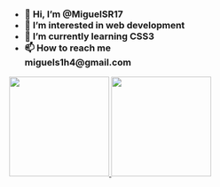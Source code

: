 <h3>
  <ul>
    <li>👋 Hi, I’m @MiguelSR17</li>
    <li>👀 I’m interested in web development</li>
    <li>🌱 I’m currently learning CSS3</li>
    <li>📫 How to reach me <br>
      miguels1h4@gmail.com
    </li>
  </ul>
</h3>

<div>
  <a href="https://github.com/rafaballerini">
  <img height="180em" src="https://github-readme-stats.vercel.app/api?username=MiguelSR17&show_icons=true&theme=dark&include_all_commits=true&count_private=true"/>
  <img height="180em" src="https://github-readme-stats.vercel.app/api/top-langs/?username=MiguelSR17&layout=compact&langs_count=7&theme=dark"/>
</div>

<!---
MiguelSR17/MiguelSR17 is a ✨ special ✨ repository because its `README.md` (this file) appears on your GitHub profile.
You can click the Preview link to take a look at your changes.
--->
